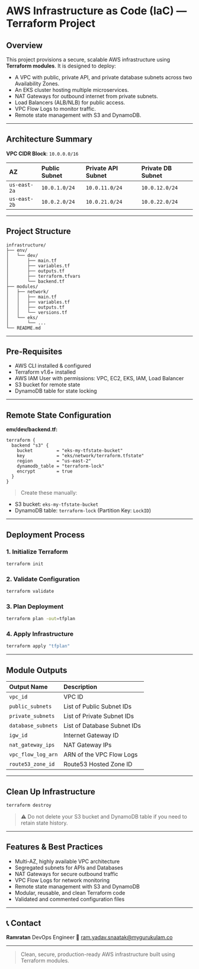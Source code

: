 # AWS Infrastructure as Code (IaC) — Terraform Project

## Overview

This project provisions a secure, scalable AWS infrastructure using **Terraform modules**. It is designed to deploy:

* A VPC with public, private API, and private database subnets across two Availability Zones.
* An EKS cluster hosting multiple microservices.
* NAT Gateways for outbound internet from private subnets.
* Load Balancers (ALB/NLB) for public access.
* VPC Flow Logs to monitor traffic.
* Remote state management with S3 and DynamoDB.

---

## Architecture Summary

**VPC CIDR Block**: `10.0.0.0/16`

| AZ           | Public Subnet | Private API Subnet | Private DB Subnet |
| :----------- | :------------ | :----------------- | :---------------- |
| `us-east-2a` | `10.0.1.0/24` | `10.0.11.0/24`     | `10.0.12.0/24`    |
| `us-east-2b` | `10.0.2.0/24` | `10.0.21.0/24`     | `10.0.22.0/24`    |

---

## Project Structure

```
infrastructure/
├── env/
│   └── dev/
│       ├── main.tf
│       ├── variables.tf
│       ├── outputs.tf
│       ├── terraform.tfvars
│       └── backend.tf
├── modules/
│   ├── network/
│   │   ├── main.tf
│   │   ├── variables.tf
│   │   ├── outputs.tf
│   │   └── versions.tf
│   └── eks/
│       └── ...
└── README.md
```

---

## Pre-Requisites

* AWS CLI installed & configured
* Terraform v1.6+ installed
* AWS IAM User with permissions: VPC, EC2, EKS, IAM, Load Balancer
* S3 bucket for remote state
* DynamoDB table for state locking

---

## Remote State Configuration

**env/dev/backend.tf:**

```hcl
terraform {
  backend "s3" {
    bucket         = "eks-my-tfstate-bucket"
    key            = "eks/network/terraform.tfstate"
    region         = "us-east-2"
    dynamodb_table = "terraform-lock"
    encrypt        = true
  }
}
```

> Create these manually:

* S3 bucket: `eks-my-tfstate-bucket`
* DynamoDB table: `terraform-lock` (Partition Key: `LockID`)

---

## Deployment Process

### 1. Initialize Terraform

```bash
terraform init
```

### 2. Validate Configuration

```bash
terraform validate
```

### 3. Plan Deployment

```bash
terraform plan -out=tfplan
```

### 4. Apply Infrastructure

```bash
terraform apply "tfplan"
```

---

## Module Outputs

| Output Name        | Description                 |
| :----------------- | :-------------------------- |
| `vpc_id`           | VPC ID                      |
| `public_subnets`   | List of Public Subnet IDs   |
| `private_subnets`  | List of Private Subnet IDs  |
| `database_subnets` | List of Database Subnet IDs |
| `igw_id`           | Internet Gateway ID         |
| `nat_gateway_ips`  | NAT Gateway IPs             |
| `vpc_flow_log_arn` | ARN of the VPC Flow Logs    |
| `route53_zone_id`  | Route53 Hosted Zone ID      |

---

## Clean Up Infrastructure

```bash
terraform destroy
```

> ⚠️ Do not delete your S3 bucket and DynamoDB table if you need to retain state history.

---

## Features & Best Practices

* Multi-AZ, highly available VPC architecture
* Segregated subnets for APIs and Databases
* NAT Gateways for secure outbound traffic
* VPC Flow Logs for network monitoring
* Remote state management with S3 and DynamoDB
* Modular, reusable, and clean Terraform code
* Validated and commented configuration files

---

## 📞 Contact

**Ramratan**
DevOps Engineer
📧 [ram.yadav.snaatak@mygurukulam.co](mailto:ram.yadav.snaatak@mygurukulam.co)

---

> Clean, secure, production-ready AWS infrastructure built using Terraform modules.
